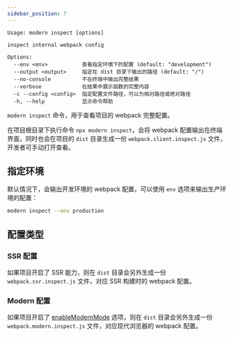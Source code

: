 ```yaml
---
sidebar_position: 7
---
```


```
Usage: modern inspect [options]

inspect internal webpack config

Options:
  --env <env>           查看指定环境下的配置 (default: "development")
  --output <output>     指定在 dist 目录下输出的路径 (default: "/")
  --no-console          不在终端中输出完整结果
  --verbose             在结果中展示函数的完整内容
  -c --config <config>  指定配置文件路径，可以为相对路径或绝对路径
  -h, --help            显示命令帮助
```

`modern inspect` 命令，用于查看项目的 webpack 完整配置。

在项目根目录下执行命令 `npx modern inspect`，会将 webpack 配置输出在终端界面，同时也会在项目的 `dist` 目录生成一份 `webpack.client.inspect.js` 文件，开发者可手动打开查看。

## 指定环境

默认情况下，会输出开发环境的 webpack 配置，可以使用 `env` 选项来输出生产环境的配置：

```bash
modern inspect --env production
```

## 配置类型

### SSR 配置

如果项目开启了 SSR 能力，则在 `dist` 目录会另外生成一份 `webpack.ssr.inspect.js` 文件，对应 SSR 构建时的 webpack 配置。

### Modern 配置

如果项目开启了 [enableModernMode](/docs/apis/config/output/enable-modern-mode) 选项，则在 `dist` 目录会另外生成一份 `webpack.modern.inspect.js` 文件，对应现代浏览器的 webpack 配置。
